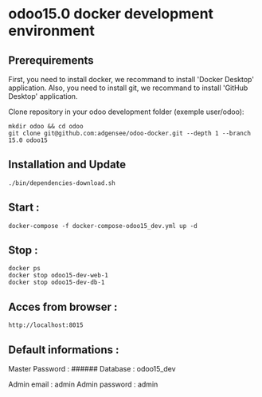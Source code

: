 # odoo15.0 docker development environment

## Prerequirements

First, you need to install docker, we recommand to install 'Docker Desktop' application.
Also, you need to install git, we recommand to install 'GitHub Desktop' application.

Clone repository in your odoo development folder (exemple user/odoo):

    mkdir odoo && cd odoo
    git clone git@github.com:adgensee/odoo-docker.git --depth 1 --branch 15.0 odoo15

## Installation and Update

    ./bin/dependencies-download.sh

## Start :

    docker-compose -f docker-compose-odoo15_dev.yml up -d

## Stop :

    docker ps
    docker stop odoo15-dev-web-1
    docker stop odoo15-dev-db-1

## Acces from browser :

    http://localhost:8015


## Default informations : 

Master Password : ######
Database : odoo15_dev

Admin email : admin
Admin password : admin
